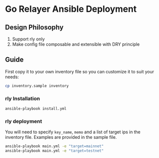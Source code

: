# Go Relayer Ansible Deployment

## Design Philosophy

1. Support rly only
1. Make config file composable and extensible with DRY principle

## Guide

First copy it to your own inventory file so you can customize it to suit your needs:

```bash
cp inventory.sample inventory
```

### rly Installation

```bash
ansible-playbook install.yml
```

### rly deployment

You will need to specify `key_name`, `memo` and a list of target ips in the inventory file. Examples are provided in the sample file.

```bash
ansible-playbook main.yml -e "target=mainnet"
ansible-playbook main.yml -e "target=testnet"
```
